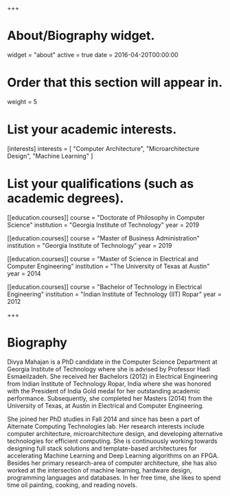 +++
# About/Biography widget.
widget = "about"
active = true
date = 2016-04-20T00:00:00

# Order that this section will appear in.
weight = 5

# List your academic interests.
[interests]
  interests = [
    "Computer Architecture",
    "Microarchitecture Design",
    "Machine Learning"
  ]

# List your qualifications (such as academic degrees).
[[education.courses]]
  course = "Doctorate of Philosophy in Computer Science"
  institution = "Georgia Institute of Technology"
  year = 2019

[[education.courses]]
  course = "Master of Business Administration"
  institution = "Georgia Institute of Technology"
  year = 2019

[[education.courses]]
  course = "Master of Science in  Electrical and Computer Engineering"
  institution = "The University of Texas at Austin"
  year = 2014
 
 [[education.courses]]
  course = "Bachelor of Technology in Electrical Engineering"
  institution = "Indian Institute of Technology (IIT) Ropar"
  year = 2012
  
+++

# Biography

Divya Mahajan is a PhD candidate in the Computer Science Department at Georgia Institute of Technology where she is advised by Professor Hadi Esmaeilzadeh. She received her Bachelors (2012) in Electrical Engineering from Indian Institute of Technology Ropar, India where she was honored with the President of India Gold medal for her outstanding academic performance. Subsequently, she completed her Masters (2014) from the University of Texas, at Austin in Electrical and Computer Engineering. 

She joined her PhD studies in Fall 2014 and since has been a part of Alternate Computing Technologies lab. Her research interests include computer architecture, microarchitecture design, and developing alternative technologies for efficient computing. She is continuously working towards designing full stack solutions and template-based architectures for accelerating Machine Learning and Deep Learning algorithms on an FPGA. Besides her primary research-area of computer architecture, she has also worked at the intersection of machine learning, hardware design, programming languages and databases. In her free time, she likes to spend time oil painting, cooking, and reading novels.
